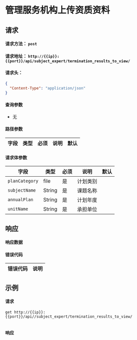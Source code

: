 # 管理服务机构上传资质资料

## 请求

#### 请求方法： `post`

#### 请求地址： `http://{{ip}}:{{port}}/api/subject_expert/termination_results_to_view/`

#### 请求头：

```json
{
  "Content-Type": "application/json"
}
```

#### 查询参数

* 无

#### 路径参数

| 字段               | 类型   | 必须 | 说明                           | 默认 |
| ------------------ | ------ | ---- | ------------------------------ | ---- |


#### 请求体参数

| 字段               | 类型   | 必须 | 说明                           | 默认 |
| ------------------ | ------ | ---- | ------------------------------ | ---- |
| `planCategory`             | file | 是   | 计划类别                       |      |
| `subjectName`             | String | 是   | 课题名称                       |      |
| `annualPlan`             | String | 是   | 计划年度                       |      |
| `unitName`             | String | 是   | 承担单位                       |      |
 



## 响应

#### 响应数据

#### 错误代码

| 错误代码 | 说明             |
| -------- | ---------------- |


## 示例

#### 请求

`get http://{{ip}}:{{port}}/api//subject_expert/termination_results_to_view/`
```json

```

#### 响应

```json

```

